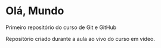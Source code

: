 # Olá, Mundo
 Primeiro repositório do curso de Git e GitHub

Repositório criado durante a aula ao vivo do curso em vídeo.